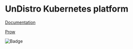 # UnDistro Kubernetes platform

[Documentation](https://undistro.io/docs)

[Prow](https://prow.undistro.io)

![Badge](https://prow.undistro.io/badge.svg?jobs=pull-undistro-test)

